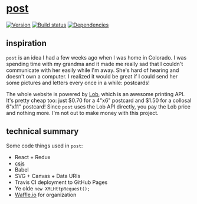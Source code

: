 # [post][post-href]

[![Version][version-badge]][version-href]
[![Build status][build-badge]][build-href]
[![Dependencies][deps-badge]][deps-href]


## inspiration

`post` is an idea I had a few weeks ago when I was home in Colorado.  I was spending time with my grandma and it made me really sad that I couldn't communicate with her easily while I'm away.  She's hard of hearing and doesn't own a computer.  I realized it would be great if I could send her some pictures and letters every once in a while: postcards!

The whole website is powered by [Lob][lob-href], which is an awesome printing API.  It's pretty cheap too: just $0.70 for a 4"x6" postcard and $1.50 for a collosal 6"x11" postcard!  Since `post` uses the Lob API directly, you pay the Lob price and nothing more.  I'm not out to make money with this project.


## technical summary

Some code things used in `post`:

* React + Redux
* [csjs][csjs-href]
* Babel
* SVG + Canvas + Data URIs
* Travis CI deployment to GitHub Pages
* Ye olde `new XMLHttpRequest();`
* [Waffle.io][waffle-href] for organization


[version-badge]: https://img.shields.io/github/tag/scott113341/post.svg?label=version&style=flat-square
[version-href]: https://github.com/scott113341/post/tags

[build-badge]: https://img.shields.io/travis/scott113341/post.svg?style=flat-square
[build-href]: https://travis-ci.org/scott113341/post

[deps-badge]: https://img.shields.io/david/dev/scott113341/post.svg?style=flat-square
[deps-href]: https://david-dm.org/scott113341/post#info=devDependencies

[post-href]: https://post.scotthardy.me
[lob-href]: https://lob.com
[csjs-href]: https://github.com/rtsao/csjs
[waffle-href]: https://waffle.io/scott113341/post
